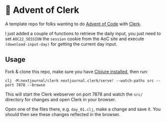 # 🎄 Advent of Clerk

A template repo for folks wanting to do [Advent of
 Code](https://adventofcode.com) with [Clerk](https://clerk.vision).

I just added a couple of functions to retrieve the daily input, you
just need to set `AOC22_SESSION` the `session` cookie from the AoC
site and execute `(download-input-day)` for getting the current day
input.

## Usage

Fork & clone this repo, make sure you have [Clojure
installed](https://clojure.org/guides/install_clojure), then run:

``` shell
clj -M:nextjournal/clerk nextjournal.clerk/serve! --watch-paths src --port 7878 --browse
```

This will start the Clerk webserver on port 7878 and watch the `src/`
directory for changes and open Clerk in your browser.

Open one of the files there, e.g. `day_01.clj`, make a change and save
it. You should then see these changes reflected in the browser.
